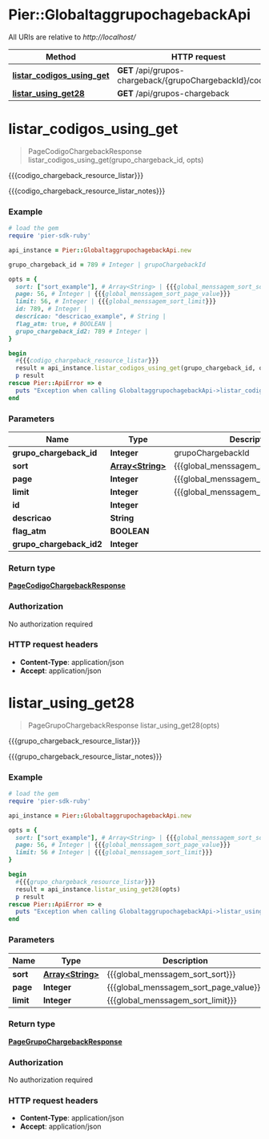 # Pier::GlobaltaggrupochagebackApi

All URIs are relative to *http://localhost/*

Method | HTTP request | Description
------------- | ------------- | -------------
[**listar_codigos_using_get**](GlobaltaggrupochagebackApi.md#listar_codigos_using_get) | **GET** /api/grupos-chargeback/{grupoChargebackId}/codigos | {{{codigo_chargeback_resource_listar}}}
[**listar_using_get28**](GlobaltaggrupochagebackApi.md#listar_using_get28) | **GET** /api/grupos-chargeback | {{{grupo_chargeback_resource_listar}}}


# **listar_codigos_using_get**
> PageCodigoChargebackResponse listar_codigos_using_get(grupo_chargeback_id, opts)

{{{codigo_chargeback_resource_listar}}}

{{{codigo_chargeback_resource_listar_notes}}}

### Example
```ruby
# load the gem
require 'pier-sdk-ruby'

api_instance = Pier::GlobaltaggrupochagebackApi.new

grupo_chargeback_id = 789 # Integer | grupoChargebackId

opts = { 
  sort: ["sort_example"], # Array<String> | {{{global_menssagem_sort_sort}}}
  page: 56, # Integer | {{{global_menssagem_sort_page_value}}}
  limit: 56, # Integer | {{{global_menssagem_sort_limit}}}
  id: 789, # Integer | 
  descricao: "descricao_example", # String | 
  flag_atm: true, # BOOLEAN | 
  grupo_chargeback_id2: 789 # Integer | 
}

begin
  #{{{codigo_chargeback_resource_listar}}}
  result = api_instance.listar_codigos_using_get(grupo_chargeback_id, opts)
  p result
rescue Pier::ApiError => e
  puts "Exception when calling GlobaltaggrupochagebackApi->listar_codigos_using_get: #{e}"
end
```

### Parameters

Name | Type | Description  | Notes
------------- | ------------- | ------------- | -------------
 **grupo_chargeback_id** | **Integer**| grupoChargebackId | 
 **sort** | [**Array&lt;String&gt;**](String.md)| {{{global_menssagem_sort_sort}}} | [optional] 
 **page** | **Integer**| {{{global_menssagem_sort_page_value}}} | [optional] 
 **limit** | **Integer**| {{{global_menssagem_sort_limit}}} | [optional] 
 **id** | **Integer**|  | [optional] 
 **descricao** | **String**|  | [optional] 
 **flag_atm** | **BOOLEAN**|  | [optional] 
 **grupo_chargeback_id2** | **Integer**|  | [optional] 

### Return type

[**PageCodigoChargebackResponse**](PageCodigoChargebackResponse.md)

### Authorization

No authorization required

### HTTP request headers

 - **Content-Type**: application/json
 - **Accept**: application/json



# **listar_using_get28**
> PageGrupoChargebackResponse listar_using_get28(opts)

{{{grupo_chargeback_resource_listar}}}

{{{grupo_chargeback_resource_listar_notes}}}

### Example
```ruby
# load the gem
require 'pier-sdk-ruby'

api_instance = Pier::GlobaltaggrupochagebackApi.new

opts = { 
  sort: ["sort_example"], # Array<String> | {{{global_menssagem_sort_sort}}}
  page: 56, # Integer | {{{global_menssagem_sort_page_value}}}
  limit: 56 # Integer | {{{global_menssagem_sort_limit}}}
}

begin
  #{{{grupo_chargeback_resource_listar}}}
  result = api_instance.listar_using_get28(opts)
  p result
rescue Pier::ApiError => e
  puts "Exception when calling GlobaltaggrupochagebackApi->listar_using_get28: #{e}"
end
```

### Parameters

Name | Type | Description  | Notes
------------- | ------------- | ------------- | -------------
 **sort** | [**Array&lt;String&gt;**](String.md)| {{{global_menssagem_sort_sort}}} | [optional] 
 **page** | **Integer**| {{{global_menssagem_sort_page_value}}} | [optional] 
 **limit** | **Integer**| {{{global_menssagem_sort_limit}}} | [optional] 

### Return type

[**PageGrupoChargebackResponse**](PageGrupoChargebackResponse.md)

### Authorization

No authorization required

### HTTP request headers

 - **Content-Type**: application/json
 - **Accept**: application/json



